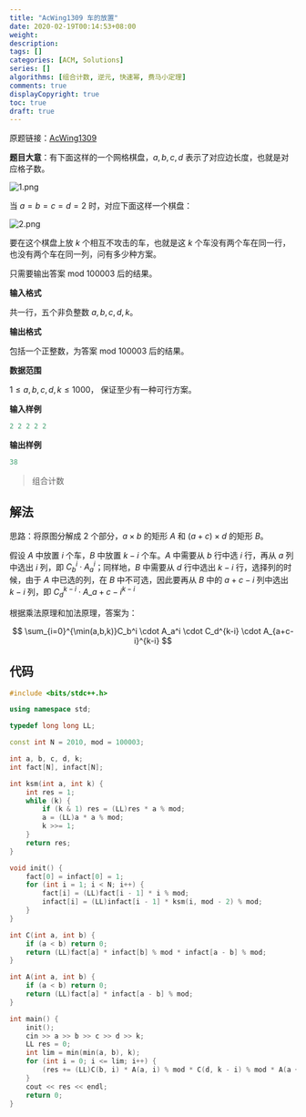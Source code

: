 ```yaml
---
title: "AcWing1309 车的放置"
date: 2020-02-19T00:14:53+08:00
weight: 
description:
tags: []
categories: [ACM, Solutions]
series: []
algorithms: [组合计数, 逆元, 快速幂, 费马小定理]
comments: true
displayCopyright: true
toc: true
draft: true
---
```


原题链接：[AcWing1309](https://www.acwing.com/problem/content/1311/)

**题目大意**：有下面这样的一个网格棋盘，$a,b,c,d$ 表示了对应边长度，也就是对应格子数。

![1.png](https://cdn.acwing.com/media/article/image/2020/01/02/19_29ca597a2d-1.png)

<!--more-->

当 $a=b=c=d=2$ 时，对应下面这样一个棋盘：

![2.png](https://cdn.acwing.com/media/article/image/2020/01/02/19_35aad7562d-2.png)

要在这个棋盘上放 $k$ 个相互不攻击的车，也就是这 $k$ 个车没有两个车在同一行，也没有两个车在同一列，问有多少种方案。

只需要输出答案 $\mathrm{mod} \ 100003$ 后的结果。

**输入格式**

共一行，五个非负整数 $a,b,c,d,k$。

**输出格式**

包括一个正整数，为答案 $\mathrm{mod} \ 100003$ 后的结果。

**数据范围**

$1≤a,b,c,d,k≤1000$，
保证至少有一种可行方案。

**输入样例**

```cpp
2 2 2 2 2
```

**输出样例**

```cpp
38
```

> 组合计数

## 解法

思路：将原图分解成 $2$ 个部分，$a \times b$ 的矩形 $A$ 和 $(a+c) \times d$ 的矩形 $B$。

假设 $A$ 中放置 $i$ 个车，$B$ 中放置 $k-i$ 个车。$A$ 中需要从 $b$ 行中选 $i$ 行，再从 $a$ 列中选出 $i$ 列，即 $C_b^i \cdot A_a^i$；同样地，$B$ 中需要从 $d$ 行中选出 $k-i$ 行，选择列的时候，由于 $A$ 中已选的列，在 $B$ 中不可选，因此要再从 $B$ 中的 $a+c-i$ 列中选出 $k-i$ 列，即 $C_d^{k-i} \cdot A\_{a+c-i}^{k-i}$

根据乘法原理和加法原理，答案为：

<div>

$$
\sum_{i=0}^{\min(a,b,k)}C_b^i \cdot A_a^i \cdot C_d^{k-i} \cdot A_{a+c-i}^{k-i}
$$

</div>

## 代码

```cpp
#include <bits/stdc++.h>

using namespace std;

typedef long long LL;

const int N = 2010, mod = 100003;

int a, b, c, d, k;
int fact[N], infact[N];

int ksm(int a, int k) {
    int res = 1;
    while (k) {
        if (k & 1) res = (LL)res * a % mod;
        a = (LL)a * a % mod;
        k >>= 1;
    }
    return res;
}

void init() {
    fact[0] = infact[0] = 1;
    for (int i = 1; i < N; i++) {
        fact[i] = (LL)fact[i - 1] * i % mod;
        infact[i] = (LL)infact[i - 1] * ksm(i, mod - 2) % mod;
    }
}

int C(int a, int b) {
    if (a < b) return 0;
    return (LL)fact[a] * infact[b] % mod * infact[a - b] % mod;
}

int A(int a, int b) {
    if (a < b) return 0;
    return (LL)fact[a] * infact[a - b] % mod;
}

int main() {
    init();
    cin >> a >> b >> c >> d >> k;
    LL res = 0;
    int lim = min(min(a, b), k);
    for (int i = 0; i <= lim; i++) {
        (res += (LL)C(b, i) * A(a, i) % mod * C(d, k - i) % mod * A(a + c - i, k - i)) %= mod;
    }
    cout << res << endl;
    return 0;
}
```

